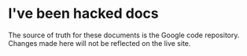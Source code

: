 # I've been hacked docs

The source of truth for these documents is the Google code repository. Changes
made here will not be reflected on the live site.
